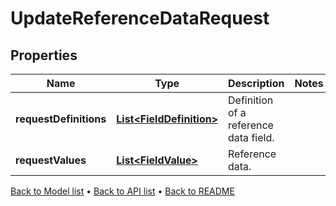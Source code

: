 

# UpdateReferenceDataRequest


## Properties

| Name | Type | Description | Notes |
|------------ | ------------- | ------------- | -------------|
|**requestDefinitions** | [**List&lt;FieldDefinition&gt;**](FieldDefinition.md) | Definition of a reference data field. |  |
|**requestValues** | [**List&lt;FieldValue&gt;**](FieldValue.md) | Reference data. |  |



[Back to Model list](../README.md#documentation-for-models) &#8226; [Back to API list](../README.md#documentation-for-api-endpoints) &#8226; [Back to README](../README.md)


